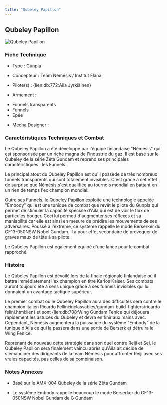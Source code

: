 ```yaml
---
title: "Qubeley Papillon"
---
```


Qubeley Papillon
----------------


![Qubeley Papillon](/images/stories/saga/gundambf/mechas/qubeley_papillon.png)


### Fiche Technique



- Type : Gunpla
  
- Concepteur : Team Némésis / Institut Flana
  
- Pilote(s) : {lien:db:772:Aila Jyrkiäinen}
- Armement :


* Funnels transparents
* Funnels
* Epée


- Mecha Designer : 


### Caractéristiques Techniques et Combat


Le Qubeley Papillon a été développé par l'équipe finlandaise "Némésis" qui est sponsorisée par un riche magna de l'industrie du gaz. Il est basé sur le Qubeley de la série Zêta Gundam et reprend ses principales caractéristiques : les Funnels.


Le principal atout du Qubeley Papillon est qu'il possède de très nombreux funnels transparents qui sont totalement invisibles. C'est grâce à cet effet de surprise que Némésis s'est qualifiée au tournois mondial en battant en un rien de temps l'ex champion mondial.


Outre ses Funnels, le Qubeley Papillon exploite une technologie appelée "Embody" qui est une tunique de combat que revêt le pilote du Gunpla qui permet de stimuler la capacité spéciale d'Aila qui est de voir le flux de particules bouger. Ceci lui permett d'augmenter ses réflexes et sa maniabilité car elle est ainsi en mesure de prédire les mouvements de ses adversaires. Poussé à l'extrême, ce système rappelle le mode Berserker du GF13-050NSW Nobel Gundam. Il a pour effet secondaire de provoquer de graves maux de tête à sa pilote.
  
Le Qubeley Papillon est également équipé d'une lance pour le combat rapproché.


### Histoire


Le Qubeley Papillon est dévoilé lors de la finale régionale finlandaise où il battra immédiatement l'ex champion en titre Karlos Kaiser. Ses combats auront toujours été à sens unique grâce à ses funnels invisibles qui lui donnaient un avantage tactique supérieur. 


Le premier combat où le Qubeley Papillon aura des difficultés sera contre le champion italien Ricardo Fellini:inclassables/gundam-build-fighters/ricardo-felini.html:lien} et sont {lien:db:708:Wing Gundam Fenice qui déjouera rapidement les astuces du Qubeley et devra en finir aux mains avec. Cependant, Némésis augmentera la puissance du système "Embody" de la tunique d'Aila ce qui la passera dans une sortie de Berserk et détruira le Wing Fenice. 


Reprenant de nouveau cette stratégie dans son duel contre Reiji et Sei, le Qubeley Papillon sera finalement vaincu après qu'Aila ait décidé de s'émanciper des dirigeants de la team Némésis pour affronter Reiji avec ses vraies capacités, pas celles de sa combinaison.


### Notes Annexes


- Basé sur le AMX-004 Qubeley de la série Zêta Gundam
  
- Le système Embody rappelle beaucoup le mode Berserker du GF13-050NSW Nobel Gundam de G Gundam



